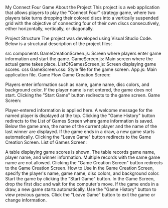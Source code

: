 My Connect Four Game
About the Project
This project is a web application that allows players to play the "Connect Four" strategy game, where two players take turns dropping their colored discs into a vertically suspended grid with the objective of connecting four of their own discs consecutively, either horizontally, vertically, or diagonally.

Project Structure
The project was developed using Visual Studio Code. Below is a structural description of the project files:

src
components
GameCreationScreen.js: Screen where players enter game information and start the game.
GameScreen.js: Main screen where the actual game takes place.
ListOfGamesScreen.js: Screen displaying game scores.
css
GameScreen.css: Style file for the game screen.
App.js: Main application file.
Game Flow
Game Creation Screen:

Players enter information such as name, game name, disc colors, and background color.
If the player name is not entered, the game does not start.
Clicking the "Start Game" button redirects to the game screen.
Game Screen:

Player-entered information is applied here.
A welcome message for the named player is displayed at the top.
Clicking the "Game History" button redirects to the List of Games Screen where game information is saved.
Below the game area, the name of the current player and the name of the last winner are displayed.
If the game ends in a draw, a new game starts automatically.
Clicking the "Leave Game" button redirects to the Game Creation Screen.
List of Games Screen:

A table displaying game scores is shown.
The table records game name, player name, and winner information.
Multiple records with the same game name are not allowed.
Clicking the "Game Creation Screen" button redirects to the Game Creation Screen.
How to Use
In the Game Creation Screen, specify the player's name, game name, disc colors, and background color.
Start the game by clicking the "Start Game" button.
In the Game Screen, drop the first disc and wait for the computer's move.
If the game ends in a draw, a new game starts automatically.
Use the "Game History" button to view previous games.
Click the "Leave Game" button to exit the game or change information.